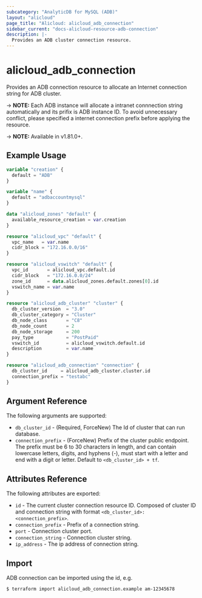 ```yaml
---
subcategory: "AnalyticDB for MySQL (ADB)"
layout: "alicloud"
page_title: "Alicloud: alicloud_adb_connection"
sidebar_current: "docs-alicloud-resource-adb-connection"
description: |-
  Provides an ADB cluster connection resource.
---
```


# alicloud\_adb\_connection

Provides an ADB connection resource to allocate an Internet connection string for ADB cluster.

-> **NOTE:** Each ADB instance will allocate a intranet connnection string automatically and its prifix is ADB instance ID.
 To avoid unnecessary conflict, please specified a internet connection prefix before applying the resource.

-> **NOTE:** Available in v1.81.0+.

## Example Usage

```terraform
variable "creation" {
  default = "ADB"
}

variable "name" {
  default = "adbaccountmysql"
}

data "alicloud_zones" "default" {
  available_resource_creation = var.creation
}

resource "alicloud_vpc" "default" {
  vpc_name   = var.name
  cidr_block = "172.16.0.0/16"
}

resource "alicloud_vswitch" "default" {
  vpc_id       = alicloud_vpc.default.id
  cidr_block   = "172.16.0.0/24"
  zone_id      = data.alicloud_zones.default.zones[0].id
  vswitch_name = var.name
}

resource "alicloud_adb_cluster" "cluster" {
  db_cluster_version  = "3.0"
  db_cluster_category = "Cluster"
  db_node_class       = "C8"
  db_node_count       = 2
  db_node_storage     = 200
  pay_type            = "PostPaid"
  vswitch_id          = alicloud_vswitch.default.id
  description         = var.name
}

resource "alicloud_adb_connection" "connection" {
  db_cluster_id     = alicloud_adb_cluster.cluster.id
  connection_prefix = "testabc"
}
```

## Argument Reference

The following arguments are supported:

* `db_cluster_id` - (Required, ForceNew) The Id of cluster that can run database.
* `connection_prefix` - (ForceNew) Prefix of the cluster public endpoint. The prefix must be 6 to 30 characters in length, and can contain lowercase letters, digits, and hyphens (-), must start with a letter and end with a digit or letter. Default to `<db_cluster_id> + tf`.

## Attributes Reference

The following attributes are exported:

* `id` - The current cluster connection resource ID. Composed of cluster ID and connection string with format `<db_cluster_id>:<connection_prefix>`.
* `connection_prefix` - Prefix of a connection string.
* `port` - Connection cluster port.
* `connection_string` - Connection cluster string.
* `ip_address` - The ip address of connection string.

## Import

ADB connection can be imported using the id, e.g.

```shell
$ terraform import alicloud_adb_connection.example am-12345678
```
